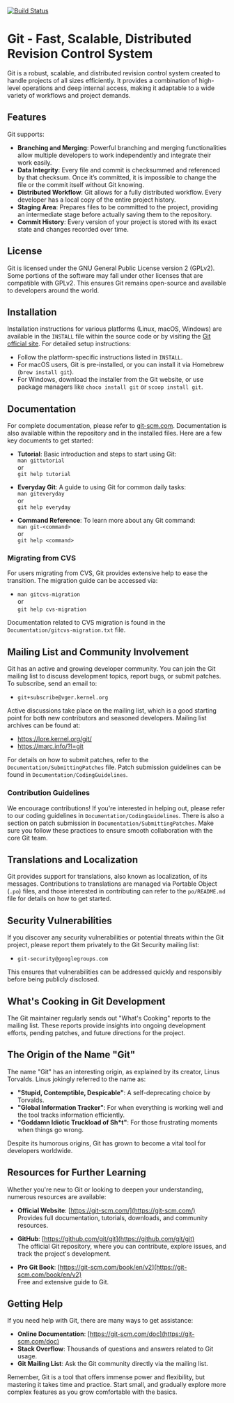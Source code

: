 [![Build Status](https://github.com/git/git/workflows/CI/badge.svg)](https://github.com/git/git/actions?query=branch%3Amaster+event%3Apush)

# Git - Fast, Scalable, Distributed Revision Control System

Git is a robust, scalable, and distributed revision control system created to handle projects of all sizes efficiently. It provides a combination of high-level operations and deep internal access, making it adaptable to a wide variety of workflows and project demands.

## Features
Git supports:
- **Branching and Merging**: Powerful branching and merging functionalities allow multiple developers to work independently and integrate their work easily.
- **Data Integrity**: Every file and commit is checksummed and referenced by that checksum. Once it’s committed, it is impossible to change the file or the commit itself without Git knowing.
- **Distributed Workflow**: Git allows for a fully distributed workflow. Every developer has a local copy of the entire project history.
- **Staging Area**: Prepares files to be committed to the project, providing an intermediate stage before actually saving them to the repository.
- **Commit History**: Every version of your project is stored with its exact state and changes recorded over time.

## License
Git is licensed under the GNU General Public License version 2 (GPLv2). Some portions of the software may fall under other licenses that are compatible with GPLv2. This ensures Git remains open-source and available to developers around the world.

## Installation
Installation instructions for various platforms (Linux, macOS, Windows) are available in the `INSTALL` file within the source code or by visiting the [Git official site](https://git-scm.com/). For detailed setup instructions:

- Follow the platform-specific instructions listed in `INSTALL`.
- For macOS users, Git is pre-installed, or you can install it via Homebrew (`brew install git`).
- For Windows, download the installer from the Git website, or use package managers like `choco install git` or `scoop install git`.

## Documentation
For complete documentation, please refer to [git-scm.com](https://git-scm.com/). Documentation is also available within the repository and in the installed files. Here are a few key documents to get started:

- **Tutorial**: Basic introduction and steps to start using Git:  
  `man gittutorial`  
  or  
  `git help tutorial`
  
- **Everyday Git**: A guide to using Git for common daily tasks:  
  `man giteveryday`  
  or  
  `git help everyday`

- **Command Reference**: To learn more about any Git command:  
  `man git-<command>`  
  or  
  `git help <command>`

### Migrating from CVS
For users migrating from CVS, Git provides extensive help to ease the transition. The migration guide can be accessed via:

- `man gitcvs-migration`  
  or  
  `git help cvs-migration`

Documentation related to CVS migration is found in the `Documentation/gitcvs-migration.txt` file.

## Mailing List and Community Involvement
Git has an active and growing developer community. You can join the Git mailing list to discuss development topics, report bugs, or submit patches. To subscribe, send an email to:

- `git+subscribe@vger.kernel.org`

Active discussions take place on the mailing list, which is a good starting point for both new contributors and seasoned developers. Mailing list archives can be found at:

- <https://lore.kernel.org/git/>
- <https://marc.info/?l=git>

For details on how to submit patches, refer to the `Documentation/SubmittingPatches` file. Patch submission guidelines can be found in `Documentation/CodingGuidelines`.

### Contribution Guidelines
We encourage contributions! If you're interested in helping out, please refer to our coding guidelines in `Documentation/CodingGuidelines`. There is also a section on patch submission in `Documentation/SubmittingPatches`. Make sure you follow these practices to ensure smooth collaboration with the core Git team.

## Translations and Localization
Git provides support for translations, also known as localization, of its messages. Contributions to translations are managed via Portable Object (`.po`) files, and those interested in contributing can refer to the `po/README.md` file for details on how to get started.

## Security Vulnerabilities
If you discover any security vulnerabilities or potential threats within the Git project, please report them privately to the Git Security mailing list:

- `git-security@googlegroups.com`

This ensures that vulnerabilities can be addressed quickly and responsibly before being publicly disclosed.

## What's Cooking in Git Development
The Git maintainer regularly sends out "What's Cooking" reports to the mailing list. These reports provide insights into ongoing development efforts, pending patches, and future directions for the project.

## The Origin of the Name "Git"
The name "Git" has an interesting origin, as explained by its creator, Linus Torvalds. Linus jokingly referred to the name as:

- **"Stupid, Contemptible, Despicable"**: A self-deprecating choice by Torvalds.
- **"Global Information Tracker"**: For when everything is working well and the tool tracks information efficiently.
- **"Goddamn Idiotic Truckload of Sh*t"**: For those frustrating moments when things go wrong.

Despite its humorous origins, Git has grown to become a vital tool for developers worldwide.

## Resources for Further Learning
Whether you're new to Git or looking to deepen your understanding, numerous resources are available:

- **Official Website**: [https://git-scm.com/](https://git-scm.com/)  
  Provides full documentation, tutorials, downloads, and community resources.
  
- **GitHub**: [https://github.com/git/git](https://github.com/git/git)  
  The official Git repository, where you can contribute, explore issues, and track the project's development.
  
- **Pro Git Book**: [https://git-scm.com/book/en/v2](https://git-scm.com/book/en/v2)  
  Free and extensive guide to Git.

## Getting Help
If you need help with Git, there are many ways to get assistance:

- **Online Documentation**: [https://git-scm.com/doc](https://git-scm.com/doc)
- **Stack Overflow**: Thousands of questions and answers related to Git usage.
- **Git Mailing List**: Ask the Git community directly via the mailing list.

Remember, Git is a tool that offers immense power and flexibility, but mastering it takes time and practice. Start small, and gradually explore more complex features as you grow comfortable with the basics.

[INSTALL]: INSTALL  
[Documentation/gittutorial.txt]: Documentation/gittutorial.txt  
[Documentation/giteveryday.txt]: Documentation/giteveryday.txt  
[Documentation/gitcvs-migration.txt]: Documentation/gitcvs-migration.txt  
[Documentation/SubmittingPatches]: Documentation/SubmittingPatches  
[Documentation/CodingGuidelines]: Documentation/CodingGuidelines  
[po/README.md]: po/README.md
